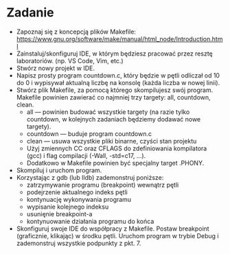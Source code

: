 # Zadanie
- Zapoznaj się z koncepcją plików Makefile: https://www.gnu.org/software/make/manual/html_node/Introduction.html
- Zainstaluj/skonfiguruj IDE, w którym będziesz pracować przez resztę laboratoriów. (np. VS Code, Vim, etc.)
- Stwórz nowy projekt w IDE.
- Napisz prosty program countdown.c, który będzie w pętli odliczał od 10 do 0 i wypisywał aktualną liczbę na konsolę (każda liczba w nowej linii).
- Stwórz plik Makefile, za pomocą którego skompilujesz swój program. Makefile powinien zawierać co najmniej trzy targety: all, countdown, clean.
  - all — powinien budować wszystkie targety (na razie tylko countdown, w kolejnych zadaniach będziemy dodawać nowe targety).
  - countdown — buduje program countdown.c
  - clean — usuwa wszystkie pliki binarne, czyści stan projektu
  - Użyj zmiennych CC oraz CFLAGS do zdefiniowania kompilatora (gcc) i flag compilacji (-Wall, -std=c17, ...). 
  - Dodatkowo w Makefile powinien być specjalny target .PHONY.
- Skompiluj i uruchom program.
- Korzystając z gdb (lub lldb) zademonstruj poniższe:
  - zatrzymywanie programu (breakpoint) wewnątrz pętli
  - podejrzenie aktualnego indeks pętli
  - kontynuację wykonywania programu
  - wypisanie kolejnego indeksu
  - usunięnie breakpoint-a
  - kontynuowanie działania programu do końca
- Skonfiguruj swoje IDE do współpracy z Makefile.  Postaw breakpoint (graficznie, klikając) w środku pętli. Uruchom program w trybie Debug i zademonstruj wszystkie podpunkty z pkt. 7.
